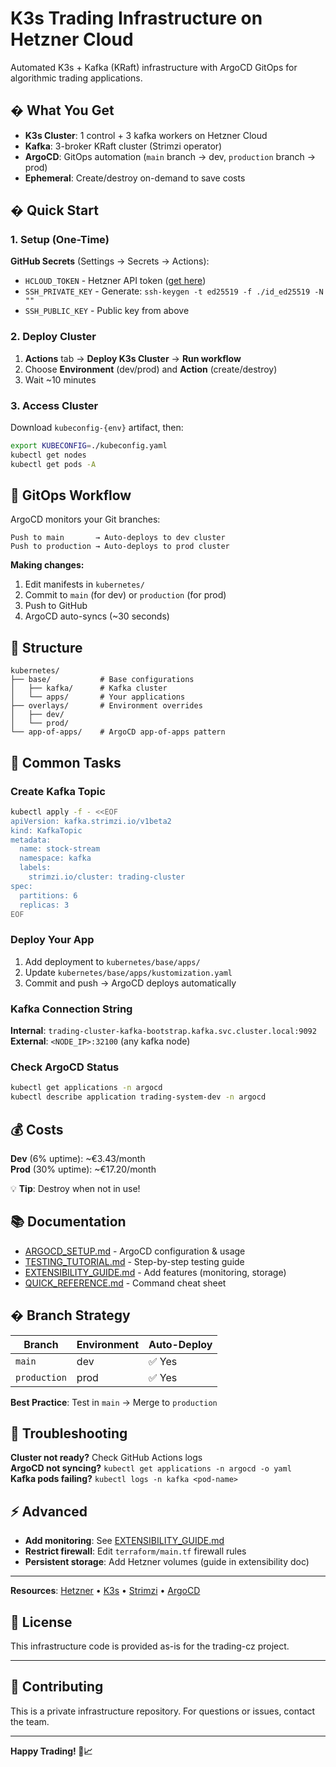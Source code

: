 # K3s Trading Infrastructure on Hetzner Cloud

Automated K3s + Kafka (KRaft) infrastructure with ArgoCD GitOps for algorithmic trading applications.

## � What You Get

- **K3s Cluster**: 1 control + 3 kafka workers on Hetzner Cloud
- **Kafka**: 3-broker KRaft cluster (Strimzi operator)
- **ArgoCD**: GitOps automation (`main` branch → dev, `production` branch → prod)
- **Ephemeral**: Create/destroy on-demand to save costs

## � Quick Start

### 1. Setup (One-Time)

**GitHub Secrets** (Settings → Secrets → Actions):
- `HCLOUD_TOKEN` - Hetzner API token ([get here](https://console.hetzner.cloud/))
- `SSH_PRIVATE_KEY` - Generate: `ssh-keygen -t ed25519 -f ./id_ed25519 -N ""`
- `SSH_PUBLIC_KEY` - Public key from above

### 2. Deploy Cluster

1. **Actions** tab → **Deploy K3s Cluster** → **Run workflow**
2. Choose **Environment** (dev/prod) and **Action** (create/destroy)
3. Wait ~10 minutes

### 3. Access Cluster

Download `kubeconfig-{env}` artifact, then:

```bash
export KUBECONFIG=./kubeconfig.yaml
kubectl get nodes
kubectl get pods -A
```

## 🔄 GitOps Workflow

ArgoCD monitors your Git branches:

```
Push to main       → Auto-deploys to dev cluster
Push to production → Auto-deploys to prod cluster
```

**Making changes:**
1. Edit manifests in `kubernetes/`
2. Commit to `main` (for dev) or `production` (for prod)
3. Push to GitHub
4. ArgoCD auto-syncs (~30 seconds)

## 📁 Structure

```
kubernetes/
├── base/           # Base configurations
│   ├── kafka/      # Kafka cluster
│   └── apps/       # Your applications
├── overlays/       # Environment overrides
│   ├── dev/
│   └── prod/
└── app-of-apps/    # ArgoCD app-of-apps pattern
```

## 🔧 Common Tasks

### Create Kafka Topic

```bash
kubectl apply -f - <<EOF
apiVersion: kafka.strimzi.io/v1beta2
kind: KafkaTopic
metadata:
  name: stock-stream
  namespace: kafka
  labels:
    strimzi.io/cluster: trading-cluster
spec:
  partitions: 6
  replicas: 3
EOF
```

### Deploy Your App

1. Add deployment to `kubernetes/base/apps/`
2. Update `kubernetes/base/apps/kustomization.yaml`
3. Commit and push → ArgoCD deploys automatically

### Kafka Connection String

**Internal**: `trading-cluster-kafka-bootstrap.kafka.svc.cluster.local:9092`  
**External**: `<NODE_IP>:32100` (any kafka node)

### Check ArgoCD Status

```bash
kubectl get applications -n argocd
kubectl describe application trading-system-dev -n argocd
```

## 💰 Costs

**Dev** (6% uptime): ~€3.43/month  
**Prod** (30% uptime): ~€17.20/month

💡 **Tip**: Destroy when not in use!

## 📚 Documentation

- [ARGOCD_SETUP.md](./ARGOCD_SETUP.md) - ArgoCD configuration & usage
- [TESTING_TUTORIAL.md](./TESTING_TUTORIAL.md) - Step-by-step testing guide
- [EXTENSIBILITY_GUIDE.md](./EXTENSIBILITY_GUIDE.md) - Add features (monitoring, storage)
- [QUICK_REFERENCE.md](./QUICK_REFERENCE.md) - Command cheat sheet

## � Branch Strategy

| Branch | Environment | Auto-Deploy |
|--------|-------------|-------------|
| `main` | dev | ✅ Yes |
| `production` | prod | ✅ Yes |

**Best Practice**: Test in `main` → Merge to `production`

## 🐛 Troubleshooting

**Cluster not ready?** Check GitHub Actions logs  
**ArgoCD not syncing?** `kubectl get applications -n argocd -o yaml`  
**Kafka pods failing?** `kubectl logs -n kafka <pod-name>`

## ⚡ Advanced

- **Add monitoring**: See [EXTENSIBILITY_GUIDE.md](./EXTENSIBILITY_GUIDE.md)
- **Restrict firewall**: Edit `terraform/main.tf` firewall rules
- **Persistent storage**: Add Hetzner volumes (guide in extensibility doc)

---

**Resources**: [Hetzner](https://docs.hetzner.com/cloud/) • [K3s](https://docs.k3s.io/) • [Strimzi](https://strimzi.io/docs/) • [ArgoCD](https://argo-cd.readthedocs.io/)

## 📝 License

This infrastructure code is provided as-is for the trading-cz project.

---

## 🤝 Contributing

This is a private infrastructure repository. For questions or issues, contact the team.

---

**Happy Trading! 🚀📈**
